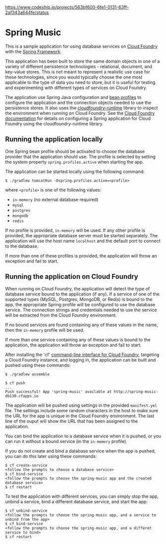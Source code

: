 https://www.codeship.io/projects/563bf600-6fe1-0131-63ff-2af343a644fe/status

Spring Music
============

This is a sample application for using database services on [Cloud Foundry](http://cloudfoundry.com)
with the [Spring Framework](http://www.springframework.org).

This application has been built to store the same domain objects in one of a variety of different persistence technologies - relational, document, and key-value stores. This is not meant to represent a realistic use case for these technologies, since you would typically choose the one most applicable to the type of data you need to store, but it is useful for testing and experimenting with different types of services on Cloud Foundry. 

The application use Spring Java configuration and [bean profiles](http://static.springsource.org/spring/docs/current/spring-framework-reference/html/new-in-3.1.html#new-in-3.1-bean-definition-profiles) to configure the application and the connection objects needed to use the persistence stores. It also uses the [cloudfoundry-runtime](https://github.com/cloudfoundry/vcap-java/tree/master/cloudfoundry-runtime) library to inspect the environment when running on Cloud Foundry. See the [Cloud Foundry documentation](http://docs.cloudfoundry.com/docs/using/services/spring-service-bindings.html) for details on configuring a Spring application for Cloud Foundry using the cloudfoundry-runtime library.

## Running the application locally

One Spring bean profile should be activated to choose the database provider that the application should use. The profile is selected by setting the system property `spring.profiles.active` when starting the app.

The application can be started locally using the following command:

~~~
$ ./gradlew tomcatRun -Dspring.profiles.active=<profile>
~~~

where `<profile>` is one of the following values:

* `in-memory` (no external database required)
* `mysql`
* `postgres`
* `mongodb`
* `redis`

If no profile is provided, `in-memory` will be used. If any other profile is provided, the appropriate database server
must be started separately. The application will use the host name `localhost` and the default port to connect to the database.

If more than one of these profiles is provided, the application will throw an exception and fail to start.

## Running the application on Cloud Foundry

When running on Cloud Foundry, the application will detect the type of database service bound to the application
(if any). If a service of one of the supported types (MySQL, Postgres, MongoDB, or Redis) is bound to the app, the
appropriate Spring profile will be configured to use the database service. The connection strings and credentials
needed to use the service will be extracted from the Cloud Foundry environment.

If no bound services are found containing any of these values in the name, then the `in-memory` profile will be used.

If more than one service containing any of these values is bound to the application, the application will throw an
exception and fail to start.

After installing the 'cf' [command-line interface for Cloud Foundry](http://docs.cloudfoundry.com/docs/using/managing-apps/cf/),
targeting a Cloud Foundry instance, and logging in, the application can be built and pushed using these commands:

~~~
$ ./gradlew assemble

$ cf push
...
Push successful! App 'spring-music' available at http://spring-music-db130.cfapps.io
~~~

The application will be pushed using settings in the provided `manifest.yml` file. The settings include some random 
characters in the host to make sure the URL for the app is unique in the Cloud Foundry environment. The last line of the ouput will show the URL that has been assigned to the application. 

You can bind the application to a database service when it is pushed, or you can run it without a bound service (in
the `in-memory` profile).

If you do not create and bind a database service when the app is pushed, you can do this later using these commands:

~~~
$ cf create-service
<follow the prompts to choose a database service>
$ cf bind-service
<follow the prompts to choose the spring-music app and the created database service>
$ cf restart
~~~

To test the application with different services, you can simply stop the app, unbind a service, bind a different
database service, and start the app:

~~~
$ cf unbind-service
<follow the prompts to choose the spring-music app, and a service to unbind from the app>
$ cf bind-service
<follow the prompts to choose the spring-music app, and a differet service to bind>
$ cf restart
~~~
